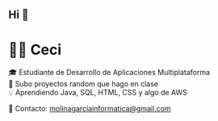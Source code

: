 ## Hi  👋

# 👩‍💻 Ceci

🎓 Estudiante de Desarrollo de Aplicaciones Multiplataforma  
🚀 Subo proyectos random que hago en clase  
💡 Aprendiendo Java, SQL, HTML, CSS y algo de AWS  

📩 Contacto: molinagarciainformatica@gmail.com  
